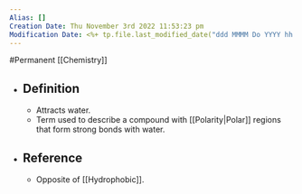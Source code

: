 ```yaml
---
Alias: []
Creation Date: Thu November 3rd 2022 11:53:23 pm 
Modification Date: <%+ tp.file.last_modified_date("ddd MMMM Do YYYY hh:mm:ss a") %>
---
```

#Permanent [[Chemistry]]

- ## Definition
	- Attracts water.
	- Term used to describe a compound with [[Polarity|Polar]] regions that form strong bonds with water.
- ## Reference
	- Opposite of [[Hydrophobic]].
